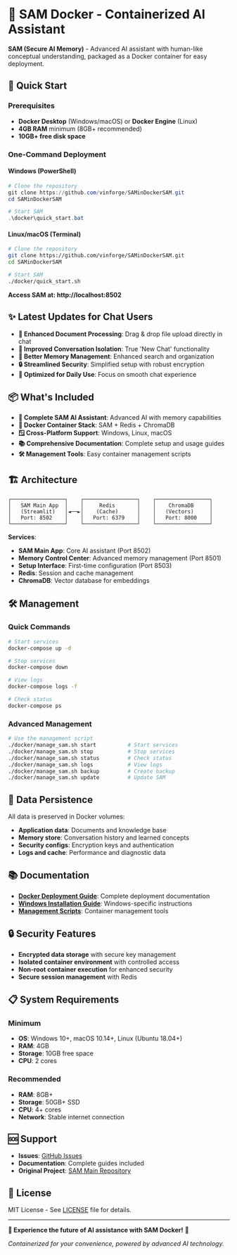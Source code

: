 # 🐳 SAM Docker - Containerized AI Assistant

**SAM (Secure AI Memory)** - Advanced AI assistant with human-like conceptual understanding, packaged as a Docker container for easy deployment.

## 🚀 Quick Start

### Prerequisites
- **Docker Desktop** (Windows/macOS) or **Docker Engine** (Linux)
- **4GB RAM** minimum (8GB+ recommended)
- **10GB+ free disk space**

### One-Command Deployment

#### **Windows (PowerShell)**
```powershell
# Clone the repository
git clone https://github.com/vinforge/SAMinDockerSAM.git
cd SAMinDockerSAM

# Start SAM
.\docker\quick_start.bat
```

#### **Linux/macOS (Terminal)**
```bash
# Clone the repository
git clone https://github.com/vinforge/SAMinDockerSAM.git
cd SAMinDockerSAM

# Start SAM
./docker/quick_start.sh
```

**Access SAM at: http://localhost:8502**

## ✨ **Latest Updates for Chat Users**

- **📁 Enhanced Document Processing**: Drag & drop file upload directly in chat
- **💬 Improved Conversation Isolation**: True 'New Chat' functionality
- **🧠 Better Memory Management**: Enhanced search and organization
- **🔒 Streamlined Security**: Simplified setup with robust encryption
- **🎯 Optimized for Daily Use**: Focus on smooth chat experience

## 📦 What's Included

- **🧠 Complete SAM AI Assistant**: Advanced AI with memory capabilities
- **🐳 Docker Container Stack**: SAM + Redis + ChromaDB
- **🪟 Cross-Platform Support**: Windows, Linux, macOS
- **📚 Comprehensive Documentation**: Complete setup and usage guides
- **🛠️ Management Tools**: Easy container management scripts

## 🏗️ Architecture

```
┌─────────────────┐    ┌─────────────────┐    ┌─────────────────┐
│   SAM Main App  │    │     Redis       │    │    ChromaDB     │
│   (Streamlit)   │◄──►│    (Cache)      │    │   (Vectors)     │
│   Port: 8502    │    │   Port: 6379    │    │   Port: 8000    │
└─────────────────┘    └─────────────────┘    └─────────────────┘
```

**Services**:
- **SAM Main App**: Core AI assistant (Port 8502)
- **Memory Control Center**: Advanced memory management (Port 8501)
- **Setup Interface**: First-time configuration (Port 8503)
- **Redis**: Session and cache management
- **ChromaDB**: Vector database for embeddings

## 🛠️ Management

### Quick Commands
```bash
# Start services
docker-compose up -d

# Stop services
docker-compose down

# View logs
docker-compose logs -f

# Check status
docker-compose ps
```

### Advanced Management
```bash
# Use the management script
./docker/manage_sam.sh start          # Start services
./docker/manage_sam.sh stop           # Stop services
./docker/manage_sam.sh status         # Check status
./docker/manage_sam.sh logs           # View logs
./docker/manage_sam.sh backup         # Create backup
./docker/manage_sam.sh update         # Update SAM
```

## 💾 Data Persistence

All data is preserved in Docker volumes:
- **Application data**: Documents and knowledge base
- **Memory store**: Conversation history and learned concepts
- **Security configs**: Encryption keys and authentication
- **Logs and cache**: Performance and diagnostic data

## 📚 Documentation

- **[Docker Deployment Guide](DOCKER_DEPLOYMENT_GUIDE.md)**: Complete deployment documentation
- **[Windows Installation Guide](WINDOWS_INSTALLATION_GUIDE.md)**: Windows-specific instructions
- **[Management Scripts](docker/)**: Container management tools

## 🔒 Security Features

- **Encrypted data storage** with secure key management
- **Isolated container environment** with controlled access
- **Non-root container execution** for enhanced security
- **Secure session management** with Redis

## 📋 System Requirements

### Minimum
- **OS**: Windows 10+, macOS 10.14+, Linux (Ubuntu 18.04+)
- **RAM**: 4GB
- **Storage**: 10GB free space
- **CPU**: 2 cores

### Recommended
- **RAM**: 8GB+
- **Storage**: 50GB+ SSD
- **CPU**: 4+ cores
- **Network**: Stable internet connection

## 🆘 Support

- **Issues**: [GitHub Issues](https://github.com/vinforge/SAMinDockerSAM/issues)
- **Documentation**: Complete guides included
- **Original Project**: [SAM Main Repository](https://github.com/forge-1825/SAM)

## 📄 License

MIT License - See [LICENSE](LICENSE) file for details.

---

**🎉 Experience the future of AI assistance with SAM Docker!** 🚀

*Containerized for your convenience, powered by advanced AI technology.*
